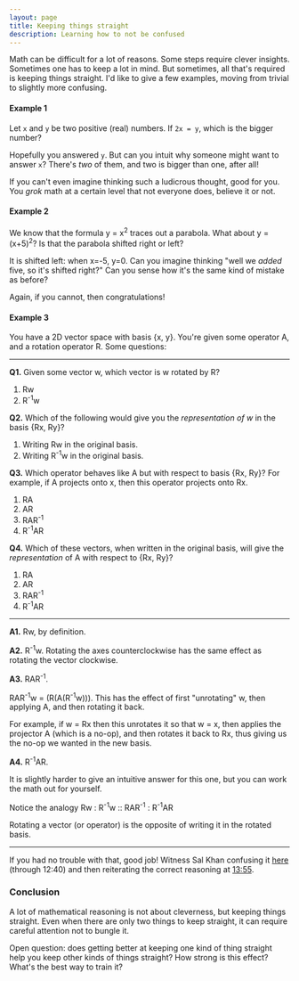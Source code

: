 ```yaml
---
layout: page
title: Keeping things straight
description: Learning how to not be confused
---
```


Math can be difficult for a lot of reasons. Some steps require clever
insights. Sometimes one has to keep a lot in mind. But sometimes, all
that's required is keeping things straight. I'd like to give a few
examples, moving from trivial to slightly more confusing.

#### Example 1

Let `x` and `y` be two positive (real) numbers. If `2x = y`, which is
the bigger number?

Hopefully you answered `y`. But can you intuit why someone might want to
answer `x`? There's _two_ of them, and two is bigger than one, after
all!

If you can't even imagine thinking such a ludicrous thought, good
for you. You _grok_ math at a certain level that not everyone does,
believe it or not.


#### Example 2

We know that the formula y = x<sup>2</sup> traces out a parabola. What
about y = (x+5)<sup>2</sup>? Is that the parabola shifted right or left?

It is shifted left: when x=-5, y=0. Can you imagine thinking "well we
_added_ five, so it's shifted right?" Can you sense how it's the same
kind of mistake as before?

Again, if you cannot, then congratulations!

#### Example 3

You have a 2D vector space with basis {x, y}. You're given some operator
A, and a rotation operator R. Some questions:

---

**Q1.** Given some vector w, which vector is w rotated by R?

  1. Rw
  1. R<sup>-1</sup>w

**Q2.** Which of the following would give you the _representation of w_
in the basis {Rx, Ry}?

  1. Writing Rw in the original basis.
  1. Writing R<sup>-1</sup>w in the original basis.

**Q3.**
Which operator behaves like A but with respect to basis {Rx, Ry}? For
example, if A projects onto x, then this operator projects onto Rx.

  1. RA
  2. AR
  3. RAR<sup>-1</sup>
  4. R<sup>-1</sup>AR

**Q4.**
Which of these vectors, when written in the original basis, will give
the *representation* of A with respect to {Rx, Ry}?

  1. RA
  2. AR
  3. RAR<sup>-1</sup>
  4. R<sup>-1</sup>AR

---

**A1.**
Rw, by definition.

**A2.**
R<sup>-1</sup>w. Rotating the axes counterclockwise has the same effect
as rotating the vector clockwise.

**A3.**
RAR<sup>-1</sup>.

RAR<sup>-1</sup>w = (R(A(R<sup>-1</sup>w))). This has the effect of
first "unrotating" w, then applying A, and then rotating it back.

For example, if w = Rx then this unrotates it so that w = x, then
applies the projector A (which is a no-op), and then rotates it back to
Rx, thus giving us the no-op we wanted in the new basis.

**A4.**
R<sup>-1</sup>AR.

It is slightly harder to give an intuitive answer for this one, but you
can work the math out for yourself.

Notice the analogy Rw : R<sup>-1</sup>w :: RAR<sup>-1</sup> : R<sup>-1</sup>AR

Rotating a vector (or operator) is the opposite of writing it in the
rotated basis.

---

If you had no trouble with that, good job! Witness Sal Khan confusing
it [here](https://youtu.be/PiuhTj0zCf4?t=11m42s) (through 12:40) and
then reiterating the correct reasoning at [13:55](https://youtu.be/PiuhTj0zCf4?t=13m55s).


### Conclusion

A lot of mathematical reasoning is not about cleverness, but keeping
things straight. Even when there are only two things to keep straight,
it can require careful attention not to bungle it.

Open question: does getting better at keeping one kind of thing straight
help you keep other kinds of things straight? How strong is this effect?
What's the best way to train it?
